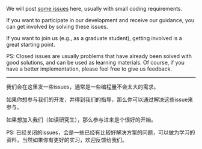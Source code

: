 We will post [some issues](https://github.com/YuLab-SMU/ProjectYulab/issues) here, usually with small coding requirements. 

If you want to participate in our development and receive our guidance, you can get involved by solving these issues. 

If you want to join us (e.g., as a graduate student), getting involved is a great starting point.

PS: Closed issues are usually problems that have already been solved with good solutions, and can be used as learning materials. Of course, if you have a better implementation, please feel free to give us feedback. 


----


我们会在这里发一些issues，通常是一些编程量不会太大的需求。

如果你想参与我们的开发，并得到我们的指导，那么你可以通过解决这些issue来参与。

如果想加入我们（如读研究生），那么参与进来是个很好的开始。

PS: 已经关闭的issues，会是一些已经有比较好解决方案的问题，可以做为学习的资料，当然如果你有更好的实习，欢迎反馈给我们。
